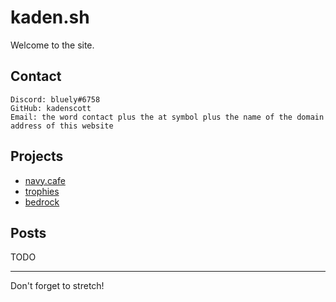 # kaden.sh

Welcome to the site.

## Contact

```
Discord: bluely#6758
GitHub: kadenscott
Email: the word contact plus the at symbol plus the name of the domain address of this website
```

## Projects

- [navy.cafe](https://navy.cafe)
- [trophies](https://github.com/navy-cafe/trophies)
- [bedrock](https://github.com/navy-cafe/bedrock)

## Posts

TODO

---
Don't forget to stretch!